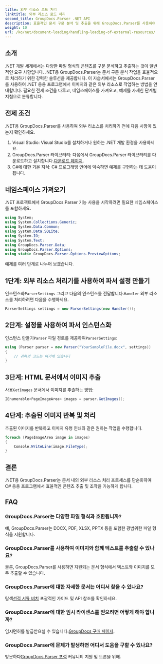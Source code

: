 ```yaml
---
title: 외부 리소스 로드 처리
linktitle: 외부 리소스 로드 처리
second_title: GroupDocs.Parser .NET API
description: 효율적인 문서 구문 분석 및 추출을 위해 GroupDocs.Parser를 사용하여 .NET에서 외부 리소스를 처리하는 방법을 알아보세요.
weight: 10
url: /ko/net/document-loading/handling-loading-of-external-resources/
---
```

## 소개
.NET 개발 세계에서는 다양한 파일 형식의 콘텐츠를 구문 분석하고 추출하는 것이 일반적인 요구 사항입니다. .NET용 GroupDocs.Parser는 문서 구문 분석 작업을 효율적으로 처리하기 위한 강력한 솔루션을 제공합니다. 이 자습서에서는 GroupDocs.Parser를 사용하여 .NET 응용 프로그램에서 이미지와 같은 외부 리소스로 작업하는 방법을 안내합니다. 필요한 전제 조건을 다루고, 네임스페이스를 가져오고, 예제를 자세한 단계별 지침으로 분류합니다.
## 전제 조건
.NET용 GroupDocs.Parser를 사용하여 외부 리소스를 처리하기 전에 다음 사항이 있는지 확인하세요.
1. Visual Studio: Visual Studio를 설치하거나 원하는 .NET 개발 환경을 사용하세요.
2. GroupDocs.Parser 라이브러리: 다음에서 GroupDocs.Parser 라이브러리를 다운로드하고 설치합니다.[다운로드 페이지](https://releases.groupdocs.com/parser/net/).
3. C#에 대한 기본 지식: C# 프로그래밍 언어에 익숙하면 예제를 구현하는 데 도움이 됩니다.

## 네임스페이스 가져오기
.NET 프로젝트에서 GroupDocs.Parser 기능 사용을 시작하려면 필요한 네임스페이스를 포함하세요.
```csharp
using System;
using System.Collections.Generic;
using System.Data.Common;
using System.Data.SQLite;
using System.IO;
using System.Text;
using GroupDocs.Parser.Data;
using GroupDocs.Parser.Options;
using static GroupDocs.Parser.Options.PreviewOptions;
```

예제를 여러 단계로 나누어 보겠습니다.
## 1단계: 외부 리소스 처리기를 사용하여 파서 설정 만들기
 인스턴스화`ParserSettings` 그리고 다음의 인스턴스를 전달합니다.`Handler` 외부 리소스를 처리하려면 다음을 수행하세요.
```csharp
ParserSettings settings = new ParserSettings(new Handler());
```
## 2단계: 설정을 사용하여 파서 인스턴스화
 인스턴스 만들기`Parser` 파일 경로를 제공하여`ParserSettings`:
```csharp
using (Parser parser = new Parser("YourSampleFile.docx", settings))
{
    // 귀하의 코드는 여기에 있습니다
}
```
## 3단계: HTML 문서에서 이미지 추출
 사용`GetImages` 문서에서 이미지를 추출하는 방법:
```csharp
IEnumerable<PageImageArea> images = parser.GetImages();
```
## 4단계: 추출된 이미지 반복 및 처리
추출된 이미지를 반복하고 이미지 유형 인쇄와 같은 원하는 작업을 수행합니다.
```csharp
foreach (PageImageArea image in images)
{
    Console.WriteLine(image.FileType);
}
```

## 결론
.NET용 GroupDocs.Parser는 문서 내의 외부 리소스 처리 프로세스를 단순화하여 C# 응용 프로그램에서 효율적인 콘텐츠 추출 및 조작을 가능하게 합니다.

## FAQ
### GroupDocs.Parser는 다양한 파일 형식과 호환됩니까?
예, GroupDocs.Parser는 DOCX, PDF, XLSX, PPTX 등을 포함한 광범위한 파일 형식을 지원합니다.
### GroupDocs.Parser를 사용하여 이미지와 함께 텍스트를 추출할 수 있나요?
물론, GroupDocs.Parser를 사용하면 지원되는 문서 형식에서 텍스트와 이미지를 모두 추출할 수 있습니다.
### GroupDocs.Parser에 대한 자세한 문서는 어디서 찾을 수 있나요?
 탐색[선적 서류 비치](https://tutorials.groupdocs.com/parser/net/) 포괄적인 가이드 및 API 참조를 확인하세요.
### GroupDocs.Parser에 대한 임시 라이센스를 얻으려면 어떻게 해야 합니까?
 임시면허를 발급받으실 수 있습니다.[GroupDocs 구매 페이지](https://purchase.groupdocs.com/temporary-license/).
### GroupDocs.Parser에 문제가 발생하면 어디서 도움을 구할 수 있나요?
 방문하다[GroupDocs.Parser 포럼](https://forum.groupdocs.com/c/parser/17) 커뮤니티 지원 및 토론을 위해.